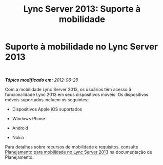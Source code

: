 ﻿---
title: 'Lync Server 2013: Suporte à mobilidade'
TOCTitle: Suporte à mobilidade
ms:assetid: 4a401502-9e17-40d0-a1bd-870ff1fa5b63
ms:mtpsurl: https://technet.microsoft.com/pt-br/library/JJ204858(v=OCS.15)
ms:contentKeyID: 49306618
ms.date: 05/19/2016
mtps_version: v=OCS.15
ms.translationtype: HT
---

# Suporte à mobilidade no Lync Server 2013

 

_**Tópico modificado em:** 2012-06-29_

Com a mobilidade Lync Server 2013, os usuários têm acesso à funcionalidade Lync 2013 em seus dispositivos móveis. Os dispositivos móveis suportados incluem os seguintes:

  - Dispositivos Apple iOS suportados

  - Windows Phone

  - Android

  - Nokia

Para detalhes sobre recursos de mobilidade e requisitos, consulte [Planejamento para mobilidade no Lync Server 2013](lync-server-2013-planning-for-mobility.md) na documentação de Planejamento.

